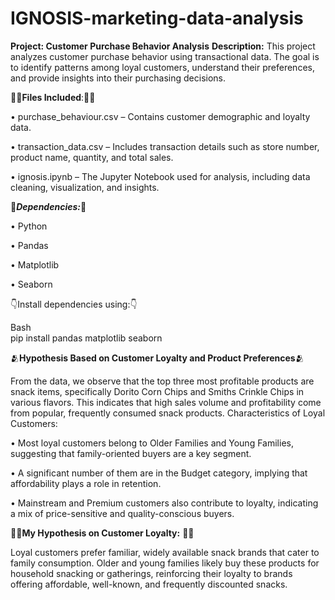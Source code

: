 # IGNOSIS-marketing-data-analysis

**Project: Customer Purchase Behavior Analysis** 
**Description:** 
This project analyzes customer purchase behavior using transactional data. The goal is to 
identify patterns among loyal customers, understand their preferences, and provide insights 
into their purchasing decisions.

📂📂**Files Included**:📁📂

• purchase_behaviour.csv – Contains customer demographic and loyalty data. 

• transaction_data.csv – Includes transaction details such as store number, product 
name, quantity, and total sales. 

• ignosis.ipynb – The Jupyter Notebook used for analysis, including data cleaning, 
visualization, and insights.


🔎***Dependencies:***🔎

• Python 

• Pandas

• Matplotlib 

• Seaborn 


👇Install dependencies using:👇

Bash  
pip install pandas matplotlib seaborn


🫂**Hypothesis Based on Customer Loyalty and Product Preferences**🫂 

From the data, we observe that the top three most profitable products are snack items, 
specifically Dorito Corn Chips and Smiths Crinkle Chips in various flavors. This indicates 
that high sales volume and profitability come from popular, frequently consumed snack 
products. 
Characteristics of Loyal Customers: 

• Most loyal customers belong to Older Families and Young Families, suggesting that 
family-oriented buyers are a key segment. 

• A significant number of them are in the Budget category, implying that affordability 
plays a role in retention. 

• Mainstream and Premium customers also contribute to loyalty, indicating a mix of 
price-sensitive and quality-conscious buyers. 


🙌🙌**My   Hypothesis on Customer Loyalty:** 🙌🙌

Loyal customers prefer familiar, widely available snack brands that cater to family 
consumption. Older and young families likely buy these products for household snacking or 
gatherings, reinforcing their loyalty to brands offering affordable, well-known, and 
frequently discounted snacks. 
